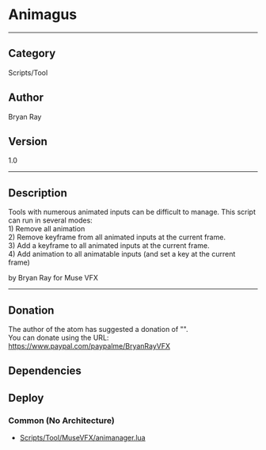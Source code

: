 # Animagus
___

## Category
Scripts/Tool

## Author
Bryan Ray

## Version
1.0

___

## Description
<p>	Tools with numerous animated inputs can be difficult to manage. This script can run in several modes:<br>
	1) Remove all animation<br>
	2) Remove keyframe from all animated inputs at the current frame.<br>
	3) Add a keyframe to all animated inputs at the current frame.<br>
	4) Add animation to all animatable inputs (and set a key at the current frame)</p>

<p>by Bryan Ray for Muse VFX</p>

___

## Donation
The author of the atom has suggested a donation of "".  
You can donate using the URL: <a href="https://www.paypal.com/paypalme/BryanRayVFX">https://www.paypal.com/paypalme/BryanRayVFX</a>
## Dependencies

## Deploy

### Common (No Architecture)

<ul>
<li><a href="https://gitlab.com/WeSuckLess/Reactor/-/blob/master/Atoms/com.MuseVFX.animagus/Scripts/Tool/MuseVFX/animanager.lua?ref_type=heads">Scripts/Tool/MuseVFX/animanager.lua</a></li>
</ul>
